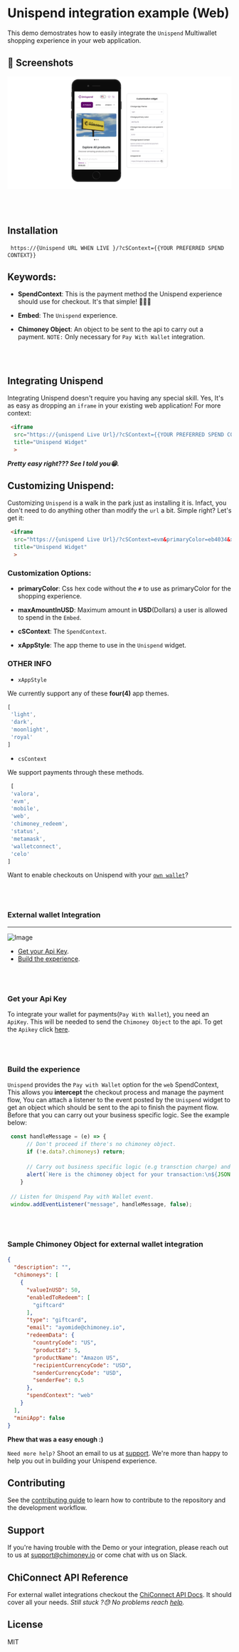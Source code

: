 # Unispend integration example (Web)

This demo demostrates how to easily integrate the `Unispend` Multiwallet shopping experience in your web application.

## 📸 Screenshots
![Screenshot of demo](/images/unispend.png)

<br></br>
## Installation

```
 https://{Unispend URL WHEN LIVE }/?cSContext={{YOUR PREFERRED SPEND CONTEXT}}
```

## Keywords:

- __SpendContext__: This is the payment method the Unispend experience should use for checkout. It's that simple! 🚀🚀🚀

- __Embed__: The `Unispend` experience.

- __Chimoney Object__: An object to be sent to the api to carry out a payment. `NOTE:` Only necessary for `Pay With Wallet` integration.


<br></br>
## Integrating Unispend

Integrating Unispend doesn't require you having any special skill. Yes, It's as easy as dropping an `iframe` in your existing web application!
For more context:

```html
 <iframe
  src="https://{unispend Live Url}/?cSContext={{YOUR PREFERRED SPEND CONTEXT}}"
  title="Unispend Widget"
  >
```
___Pretty easy right??? See I told you😁.___

## Customizing Unispend:

Customizing `Unispend` is a walk in the park just as installing it is. Infact, you don't need to do anything other than modify the `url` a bit. Simple right? Let's get it:

```html
 <iframe
  src="https://{unispend Live Url}/?cSContext=evm&primaryColor=eb4034&xAppTheme=light"
  title="Unispend Widget"
  >
```

### Customization Options:

- __primaryColor__: Css hex code without the `#` to use as primaryColor for the shopping experience.

- __maxAmountInUSD__: Maximum amount in __USD__(Dollars) a user is allowed to spend in the `Embed`.
- __cSContext__: The `SpendContext`.
- __xAppStyle__: The app theme to use in the `Unispend` widget.

### OTHER INFO

- `xAppStyle`

We currently support any of these __four(4)__ app themes.

```js
[
 'light',
 'dark', 
 'moonlight',
 'royal'
]
```

- `csContext`

We support payments through these methods.

```js
 [
 'valora', 
 'evm', 
 'mobile',
 'web', 
 'chimoney_redeem',
 'status', 
 'metamask',
 'walletconnect',
 'celo'
]
```

Want to enable checkouts on Unispend with your [`own wallet`](#ext_wallet)?

<br></br>

### <a name="ext_wallet"></a> **External wallet Integration**

---
![Image](/screenshots/pay_with_wallet.png)

- [Get your Api Key](https://chimoney.readme.io/reference/sandbox-environment).
- [Build the experience](#integrate_ext_wallet).

<br></br>
### <a name="get_api_key"></a>  **Get your Api Key**

To integrate your wallet for payments(`Pay With Wallet`), you need an `ApiKey`. This will be needed to send the `Chimoney Object` to the api.
To get the `Apikey` click [here](https://chimoney.readme.io/reference/sandbox-environment).

<br></br>
### <a name="integrate_ext_wallet"></a>  **Build the experience**

`Unispend` provides the `Pay with Wallet` option for the `web` SpendContext, This allows you __intercept__ the checkout process and manage the payment flow, You can attach a listener to the event posted by the `Unispend` widget to get an object which should be sent to the api to finish the payment flow. Before that you can carry out your business specific logic. See the example below:

```js
 const handleMessage = (e) => {
      // Don't proceed if there's no chimoney object.
      if (!e.data?.chimoneys) return;
      
      // Carry out business specific logic (e.g transction charge) and send Chimoney object (i.e e.data) to  ChiConnect.
      alert(`Here is the chimoney object for your transaction:\n${JSON.stringify(e.data, null, 2)}`);
    }
  
 // Listen for Unispend Pay with Wallet event. 
 window.addEventListener("message", handleMessage, false);
```


<br></br>
### Sample Chimoney Object for external wallet integration

```json
{
  "description": "",
  "chimoneys": [
    {
      "valueInUSD": 50,
      "enabledToRedeem": [
        "giftcard"
      ],
      "type": "giftcard",
      "email": "ayomide@chimoney.io",
      "redeemData": {
        "countryCode": "US",
        "productId": 5,
        "productName": "Amazon US",
        "recipientCurrencyCode": "USD",
        "senderCurrencyCode": "USD",
        "senderFee": 0.5
      },
      "spendContext": "web"
    }
  ],
  "miniApp": false
}
```

__Phew that was a easy enough :)__

`Need more help?`
Shoot an email to us at  [support](mailto:support@chimoney.io). We're more than happy to help you out in building your Unispend experience.

## Contributing

See the [contributing guide](CONTRIBUTING.md) to learn how to contribute to the repository and the development workflow.

## Support

If you're having trouble with the Demo or your integration, please reach out to us at <support@chimoney.io> or come chat with us on Slack.

## ChiConnect API Reference

For external wallet integrations checkout the [ChiConnect API Docs](https://chimoney.readme.io). It should cover all your needs. _Still stuck ?😓 No problems reach [help](mailto:support@chimoney.io)._ 

## License

MIT
